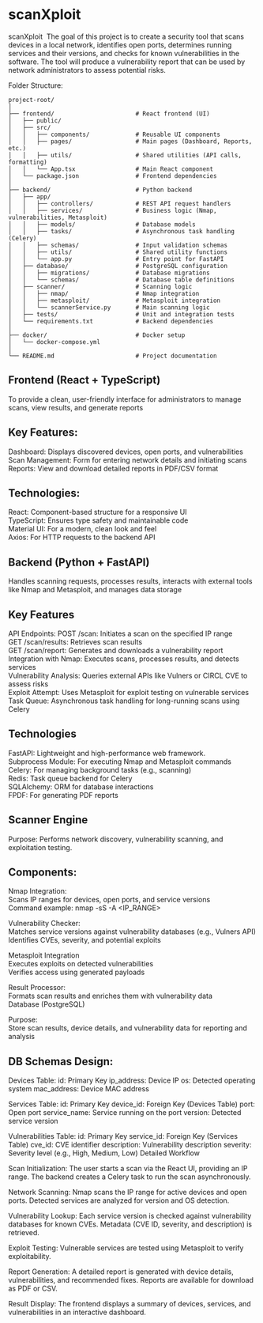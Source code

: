 # scanXploit

scanXploit 
The goal of this project is to create a security tool that scans devices in a local network, identifies open ports, determines running services and their versions, and checks for known vulnerabilities in the software. The tool will produce a vulnerability report that can be used by network administrators to assess potential risks.

Folder Structure:
```
project-root/
│
├── frontend/                       # React frontend (UI)
│   ├── public/
│   ├── src/
│   │   ├── components/             # Reusable UI components
│   │   ├── pages/                  # Main pages (Dashboard, Reports, etc.)
│   │   ├── utils/                  # Shared utilities (API calls, formatting)
│   │   └── App.tsx                 # Main React component
│   └── package.json                # Frontend dependencies
│
├── backend/                        # Python backend
│   ├── app/
│   │   ├── controllers/            # REST API request handlers
│   │   ├── services/               # Business logic (Nmap, vulnerabilities, Metasploit)
│   │   ├── models/                 # Database models
│   │   ├── tasks/                  # Asynchronous task handling (Celery)
│   │   ├── schemas/                # Input validation schemas
│   │   ├── utils/                  # Shared utility functions
│   │   └── app.py                  # Entry point for FastAPI
│   ├── database/                   # PostgreSQL configuration
│   │   ├── migrations/             # Database migrations
│   │   └── schemas/                # Database table definitions
│   ├── scanner/                    # Scanning logic
│   │   ├── nmap/                   # Nmap integration
│   │   ├── metasploit/             # Metasploit integration
│   │   └── scannerService.py       # Main scanning logic
│   ├── tests/                      # Unit and integration tests
│   └── requirements.txt            # Backend dependencies
│
├── docker/                         # Docker setup
│   └── docker-compose.yml
│
└── README.md                       # Project documentation
```

## Frontend (React + TypeScript)
To provide a clean, user-friendly interface for administrators to manage scans, view results, and generate reports

## Key Features:
Dashboard: Displays discovered devices, open ports, and vulnerabilities<br>Scan Management: Form for entering network details and initiating scans<br>Reports: View and download detailed reports in PDF/CSV format

## Technologies:
React: Component-based structure for a responsive UI<br>
TypeScript: Ensures type safety and maintainable code<br>
Material UI: For a modern, clean look and feel<br>
Axios: For HTTP requests to the backend API<br>

## Backend (Python + FastAPI)
Handles scanning requests, processes results, interacts with external tools like Nmap and Metasploit, and manages data storage

## Key Features
API Endpoints:
POST /scan: Initiates a scan on the specified IP range<br>
GET /scan/results: Retrieves scan results<br>
GET /scan/report: Generates and downloads a vulnerability report<br>
Integration with Nmap: Executes scans, processes results, and detects services<br>
Vulnerability Analysis: Queries external APIs like Vulners or CIRCL CVE to assess risks<br>
Exploit Attempt: Uses Metasploit for exploit testing on vulnerable services<br>
Task Queue: Asynchronous task handling for long-running scans using Celery<br>

## Technologies
FastAPI: Lightweight and high-performance web framework.<br>
Subprocess Module: For executing Nmap and Metasploit commands<br>
Celery: For managing background tasks (e.g., scanning)<br>
Redis: Task queue backend for Celery<br>
SQLAlchemy: ORM for database interactions<br>
FPDF: For generating PDF reports<br>

## Scanner Engine
Purpose:
Performs network discovery, vulnerability scanning, and exploitation testing.

## Components:
Nmap Integration:<br>
Scans IP ranges for devices, open ports, and service versions<br>
Command example: nmap -sS -A <IP_RANGE><br>

Vulnerability Checker:<br>
Matches service versions against vulnerability databases (e.g., Vulners API)<br>
Identifies CVEs, severity, and potential exploits<br>

Metasploit Integration<br>
Executes exploits on detected vulnerabilities<br>
Verifies access using generated payloads<br>

Result Processor:<br>
Formats scan results and enriches them with vulnerability data<br>
Database (PostgreSQL)<br>

Purpose:<br>
Store scan results, device details, and vulnerability data for reporting and analysis

## DB Schemas Design:
Devices Table:
id: Primary Key
ip_address: Device IP
os: Detected operating system
mac_address: Device MAC address

Services Table:
id: Primary Key
device_id: Foreign Key (Devices Table)
port: Open port
service_name: Service running on the port
version: Detected service version

Vulnerabilities Table:
id: Primary Key
service_id: Foreign Key (Services Table)
cve_id: CVE identifier
description: Vulnerability description
severity: Severity level (e.g., High, Medium, Low)
Detailed Workflow

Scan Initialization:
The user starts a scan via the React UI, providing an IP range.
The backend creates a Celery task to run the scan asynchronously.

Network Scanning:
Nmap scans the IP range for active devices and open ports.
Detected services are analyzed for version and OS detection.

Vulnerability Lookup:
Each service version is checked against vulnerability databases for known CVEs.
Metadata (CVE ID, severity, and description) is retrieved.

Exploit Testing:
Vulnerable services are tested using Metasploit to verify exploitability.

Report Generation:
A detailed report is generated with device details, vulnerabilities, and recommended fixes.
Reports are available for download as PDF or CSV.

Result Display:
The frontend displays a summary of devices, services, and vulnerabilities in an interactive dashboard.
